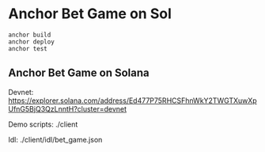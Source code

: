 # Anchor Bet Game on Sol

```
anchor build
anchor deploy
anchor test
```

## Anchor Bet Game on Solana
Devnet: https://explorer.solana.com/address/Ed477P75RHCSFhnWkY2TWGTXuwXpUfnG5BjQ3QzLnntH?cluster=devnet

Demo scripts: ./client

Idl: ./client/idl/bet_game.json